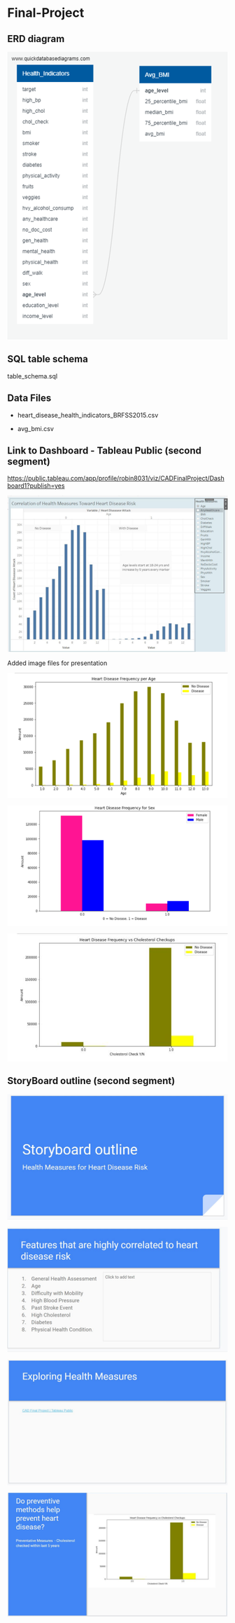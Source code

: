 # Final-Project

## ERD diagram

![ERD Diagram](QuickDBD-export.png)

## SQL table schema
table_schema.sql

## Data Files
* heart_disease_health_indicators_BRFSS2015.csv

* avg_bmi.csv

## Link to Dashboard - Tableau Public (second segment)
https://public.tableau.com/app/profile/robin8031/viz/CADFinalProject/Dashboard1?publish=yes

![Dashboard Image](Images/Dashboard_image.JPG)

Added image files for presentation

![Heart Disease Age](Images/HD-age.PNG)

![Heart Disease Sex](Images/HD-Sex.PNG)

![Heart Disease Cholesterol Check](Images/HDvsCholCheck.JPG)

## StoryBoard outline (second segment)

![Storyboard1](Images/Storyboard1.JPG)

![Storyboard2](Images/Storyboard2.JPG)

![Storyboard3](Images/Storyboard3.JPG)

![Storyboard4](Images/Storyboard4.JPG)
